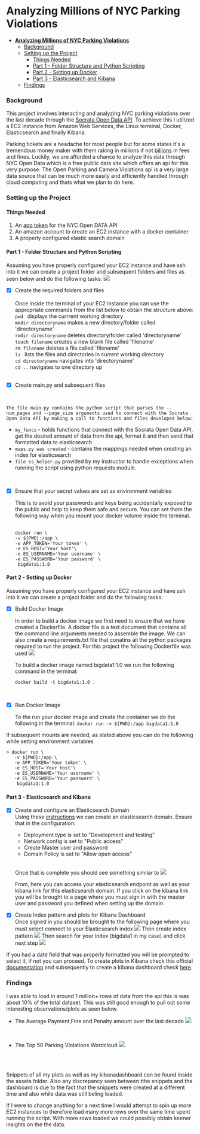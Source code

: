 # **Analyzing Millions of NYC Parking Violations**
- [**Analyzing Millions of NYC Parking Violations**](#analyzing-millions-of-nyc-parking-violations)
    - [Background](#background)
    - [Setting up the Project](#setting-up-the-project)
      - [Things Needed](#things-needed)
      - [Part 1 - Folder Structure and Python Scripting](#part-1---folder-structure-and-python-scripting)
      - [Part 2 - Setting up Docker](#part-2---setting-up-docker)
      - [Part 3 - Elasticsearch and Kibana](#part-3---elasticsearch-and-kibana)
    - [Findings](#findings)


 ### Background
 
 This project involves interacting and analyzing NYC parking violations over the last decade through the [Socrata Open Data API](https://dev.socrata.com/). To achieve this I utilized a EC2 instance from Amazon Web Services, the Linux terminal, Docker, Elasticsearch and finally Kibana.

 Parking tickets are a headache for most people but for some states it's a tremendous money maker with them raking in millions if not [billions](https://www.carrentals.com/blog/parking-tickets-cost-americans/) in fees and fines. Luckily, we are afforded a chance to analyze this data through NYC Open Data which is a free public data site which offers an api for this very purpose. The Open Parking and Camera Violations api is a very large data source that can be much more easily and efficiently handled through cloud computing and thats what we plan to do here.  


 ### Setting up the Project

 #### Things Needed 
1. An [app token](https://data.cityofnewyork.us/login) for the NYC Open DATA API
2. An amazon account to create an EC2 instance with a docker container
3. A properly configured elastic search domain 



#### Part 1 - Folder Structure and Python Scripting
Assuming you have properly configured your EC2 instance and have ssh into it we can create a project folder and subsequent folders and files as seen below and do the following tasks: 
![](2021-03-26-17-16-04.png) 


- [x] Create the required folders and files   
   <br />
  Once inside the terminal of your EC2 instance you can use the appropriate commands from the list below  to obtain the structure above: <br />
  ```pwd ``` displays the currrent working directory <br />
  ```mkdir directoryname``` makes a new directory/folder called 'directoryname'<br />
  ```rmdir directoryname``` deletes directory/folder called 'directoryname'<br />
  ```touch filename``` creates a new blank file called 'filename'<br />
  ```rm filename``` deletes a file called 'filename'<br />
  ```ls ``` lists the files and directories in current working directory<br />
  ```cd directoryname``` navigates into 'directoryname'<br />
  ```cd ..``` navigates to one directory up <br />
  <br />

- [x] Create main.py and subsequent files
 <br />

    The file main.py contains the python script that parses the --num_pages and --page_size arguments used to connect with the Socrata Open Data API by making a call to functions and files developed below:   
   - ```my_funcs``` - holds functions that connect with the Socrata Open Data API, get the desired amount of data from the api, format it and then send that formatted data to elasticsearch 
   -  ```maps.py was created``` - contains the mappings needed when creating an index for elasticsearch 
   -   ```file es_helper.py``` provided by my instructor to handle exceptions when running the script using python requests module.
   <br /> 


  
- [x] Ensure that your secret values are set as environment variables 
   <br />
  
  This is to avoid your passwords and keys being accidentally exposed to the public and help to keep them safe and secure. You can set them the following way when you mount your docker volume inside the terminal.  
  <br />
   ```
   docker run \
   -v ${PWD}:/app \
   -e APP_TOKEN='Your token' \
   -e ES_HOST='Your host'\
   -e ES_USERNAME='Your username' \
   -e ES_PASSWORD='Your password' \
    bigdata1:1.0
  ```
<div style="page-break-after: always"></div>

#### Part 2 - Setting up Docker
Assuming you have properly configured your EC2 instance and have ssh into it we can create a project folder and do the following tasks: 


- [x] Build Docker Image
  

  In order to build a docker image we first need to ensure that we have created a Dockerfile. A docker file is a text document that contains all the command line arguments needed to assemble the image. We can also create a requirements.txt file that conatins all the python packages required to run the project. For this project the following Dockerfile was used
  ![](https://github.com/OjeWilliams/Analyzing-Millions-of-NYC-Parking-Violations/blob/main/assets/2021-03-26-16-12-07.png)
 
   To build a docker image named bigdata1:1.0 we run the following command in the terminal: 
   
    ``` docker build -t bigdata1:1.0 . ```
   
   <br />

- [x] Run Docker Image  
   
    To the run your docker image and create the container we do the following in the terminal:
 ```docker run -v ${PWD}:/app bigdata1:1.0```

If subsequent mounts are needed, as stated above you can do the following while setting environment variables
```  
> docker run \
   -v ${PWD}:/app \
   -e APP_TOKEN='Your token' \
   -e ES_HOST='Your host'\
   -e ES_USERNAME='Your username' \
   -e ES_PASSWORD='Your password' \
    bigdata1:1.0
```

<div style="page-break-after: always"></div>


#### Part 3 - Elasticsearch and Kibana
- [x] Create and configure an Elasticsearch Domain <br />
  Using these [instructions](https://docs.aws.amazon.com/elasticsearch-service/latest/developerguide/es-createupdatedomains.html) we can create an elasticsearch domain. Ensure that in the configuration:

  - Deployment type is set to "Development and testing"
  - Network config is set to "Public access"
  - Create Master user and password 
  - Domain Policy is set to "Allow open access"
   <br />

   Once that is complete you should see something similar to 
![](https://github.com/OjeWilliams/Analyzing-Millions-of-NYC-Parking-Violations/blob/main/assets/2021-03-27-13-21-07.png) 

  From, here you can access your elasticsearch endpoint as well as your kibana link for this elasticsearch domain. If you  click on the kibana link you will be brought to a page where you must sign in with the master user and password you defined when setting up the domain.
  <br />

- [x] Create Index pattern and plots for Kibana Dashboard <br />
 Once signed in you should be brought to the following page where you must select connect to your Elasticsearch index
 ![](https://github.com/OjeWilliams/Analyzing-Millions-of-NYC-Parking-Violations/blob/main/assets/2021-03-27-13-38-06.png)
 Then create index pattern
 ![](https://github.com/OjeWilliams/Analyzing-Millions-of-NYC-Parking-Violations/blob/main/assets/2021-03-27-13-40-43.png)
 Then search for your index (bigdata1 in my case) and click next step
 ![](https://github.com/OjeWilliams/Analyzing-Millions-of-NYC-Parking-Violations/blob/main/assets/2021-03-27-13-42-24.png)

 If you had a date field that was properly formatted you will be prompted to select it, if not you can proceed. To create plots in Kibana check this official [documentation](https://www.elastic.co/guide/en/kibana/current/xpack-graph.html) and subsequently to create a kibana dashboard check [here](https://www.elastic.co/guide/en/kibana/current/dashboard.html).
 
<div style="page-break-after: always"></div>

  ### Findings
  I was able to load in around 1 million+ rows of data from the api this is was about 10% of the total dataset. This was still good enough to pull out some interesting observations/plots as seen below.
  - The Average Payment,Fine and Penalty amount over the last decade
  ![](https://github.com/OjeWilliams/Analyzing-Millions-of-NYC-Parking-Violations/blob/main/assets/2021-03-27-14-17-05.png)

<br />

  - The Top 50 Parking Violations Wordcloud
  ![](https://github.com/OjeWilliams/Analyzing-Millions-of-NYC-Parking-Violations/blob/main/assets/Word%20cloud%20of%20top%2050%20violation.png)
  <br />
  <br />  

   Snippets of all my plots as well as my kibanadashboard can be found inside the assets folder. Also any discrepancy seen between tthe snippets and the dashboard is due to the fact that the snippets were created at a different time and also while data was still beling loaded. 

   If I were to change anything for a next time I would attempt to spin up more EC2 instances to therefore load many more rows over the same time spent running the script. With more rows loaded we could possibly obtain keener insights on the the data. 

